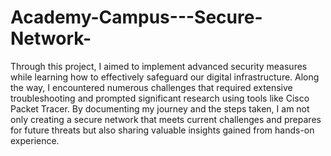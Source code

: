 # Academy-Campus---Secure-Network-
Through this project, I aimed to implement advanced security measures while learning how to effectively safeguard our digital infrastructure. Along the way, I encountered numerous challenges that required extensive troubleshooting and prompted significant research using tools like Cisco Packet Tracer. By documenting my journey and the steps taken, I am not only creating a secure network that meets current challenges and prepares for future threats but also sharing valuable insights gained from hands-on experience.
